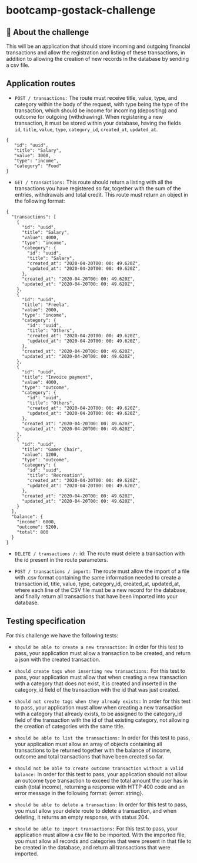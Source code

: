 # bootcamp-gostack-challenge

## 🚀 About the challenge

This will be an application that should store incoming and outgoing financial transactions and allow the registration and listing of these transactions, in addition to allowing the creation of new records in the database by sending a csv file.


## Application routes

- `POST / transactions:` The route must receive title, value, type, and category within the body of the request, with type being the type of the transaction, which should be income for incoming (depositing) and outcome for outgoing (withdrawing). When registering a new transaction, it must be stored within your database, having the fields ` id`, `title`, `value`, `type`, `category_id`, `created_at`, `updated_at`.

```
{
   "id": "uuid",
   "title": "Salary",
   "value": 3000,
   "type": "income",
   "category": "Food"
}
```

- `GET / transactions:` This route should return a listing with all the transactions you have registered so far, together with the sum of the entries, withdrawals and total credit. This route must return an object in the following format:


```
{
  "transactions": [
    {
      "id": "uuid",
      "title": "Salary",
      "value": 4000,
      "type": "income",
      "category": {
        "id": "uuid",
        "title": "Salary",
        "created_at": "2020-04-20T00: 00: 49.620Z",
        "updated_at": "2020-04-20T00: 00: 49.620Z",
      },
      "created_at": "2020-04-20T00: 00: 49.620Z",
      "updated_at": "2020-04-20T00: 00: 49.620Z",
    },
    {
      "id": "uuid",
      "title": "Freela",
      "value": 2000,
      "type": "income",
      "category": {
        "id": "uuid",
        "title": "Others",
        "created_at": "2020-04-20T00: 00: 49.620Z",
        "updated_at": "2020-04-20T00: 00: 49.620Z",
      },
      "created_at": "2020-04-20T00: 00: 49.620Z",
      "updated_at": "2020-04-20T00: 00: 49.620Z",
    },
    {
      "id": "uuid",
      "title": "Invoice payment",
      "value": 4000,
      "type": "outcome",
      "category": {
        "id": "uuid",
        "title": "Others",
        "created_at": "2020-04-20T00: 00: 49.620Z",
        "updated_at": "2020-04-20T00: 00: 49.620Z",
      },
      "created_at": "2020-04-20T00: 00: 49.620Z",
      "updated_at": "2020-04-20T00: 00: 49.620Z",
    },
    {
      "id": "uuid",
      "title": "Gamer Chair",
      "value": 1200,
      "type": "outcome",
      "category": {
        "id": "uuid",
        "title": "Recreation",
        "created_at": "2020-04-20T00: 00: 49.620Z",
        "updated_at": "2020-04-20T00: 00: 49.620Z",
      },
      "created_at": "2020-04-20T00: 00: 49.620Z",
      "updated_at": "2020-04-20T00: 00: 49.620Z",
    }
  ],
  "balance": {
    "income": 6000,
    "outcome": 5200,
    "total": 800
  }
}
```


- `DELETE / transactions /:` id: The route must delete a transaction with the id present in the route parameters.
<p>

- `POST / transactions / import:` The route must allow the import of a file with .csv format containing the same information needed to create a transaction id, title, value, type, category_id, created_at, updated_at, where each line of the CSV file must be a new record for the database, and finally return all transactions that have been imported into your database.
<p>

## Testing specification

For this challenge we have the following tests:

- `should be able to create a new transaction:` In order for this test to pass, your application must allow a transaction to be created, and return a json with the created transaction.
<p>

- `should create tags when inserting new transactions:` For this test to pass, your application must allow that when creating a new transaction with a category that does not exist, it is created and inserted in the category_id field of the transaction with the id that was just created.
<p>

- `should not create tags when they already exists:` In order for this test to pass, your application must allow when creating a new transaction with a category that already exists, to be assigned to the category_id field of the transaction with the id of that existing category, not allowing the creation of categories with the same title.
<p>

- `should be able to list the transactions:` In order for this test to pass, your application must allow an array of objects containing all transactions to be returned together with the balance of income, outcome and total transactions that have been created so far.
<p>


- `should not be able to create outcome transaction without a valid balance:` In order for this test to pass, your application should not allow an outcome type transaction to exceed the total amount the user has in cash (total income), returning a response with HTTP 400 code and an error message in the following format: {error: string}.
<p>


- `should be able to delete a transaction:` In order for this test to pass, you must allow your delete route to delete a transaction, and when deleting, it returns an empty response, with status 204.
<p>


- `should be able to import transactions:` For this test to pass, your application must allow a csv file to be imported. With the imported file, you must allow all records and categories that were present in that file to be created in the database, and return all transactions that were imported.

